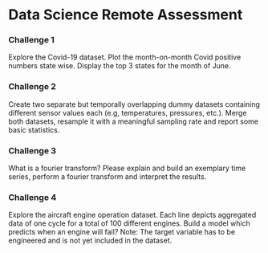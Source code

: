 # Data Science Remote Assessment

### Challenge 1
Explore the Covid-19 dataset. Plot the month-on-month Covid positive numbers state wise. Display the top 3 states for the month of June.

### Challenge 2
Create two separate but temporally overlapping dummy datasets containing different sensor values each (e.g, temperatures, pressures, etc.).
Merge both datasets, resample it with a meaningful sampling rate and report some basic statistics.

### Challenge 3
What is a fourier transform? Please explain and build an exemplary time series, perform a fourier transform and interpret the results.

### Challenge 4
Explore the aircraft engine operation dataset. Each line depicts aggregated data of one cycle for a total of 100 different engines. 
Build a model which predicts when an engine will fail?
Note: The target variable has to be engineered and is not yet included in the dataset.